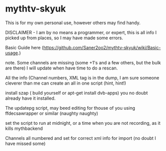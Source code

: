 # mythtv-skyuk

This is for my own personal use, however others may find handy.

DISCLAIMER - I am by no means a programmer, or expert, this is all info I picked up from places, so I may have made some errors.

Basic Guide here (https://github.com/Saner2oo2/mythtv-skyuk/wiki/Basic-usage.)

note. Some channels are missing (some +1's and a few others, but the bulk are there) I will update when have time to do a rescan.

All the info (Channel numbers, XML tag is in the dump, I am sure someone cleverer than me can create an all in one script (hint, hint!)

install szap ( build yourself or apt-get install dvb-apps) you no doubt already have it installed.

The updatepg script, may beed editing for thouse of you using ffdecsawrapper or similar (naughty naughty)

set the script to run at midnight, or a time when you are not recording, as it kills mythbackend

Channels all numbered and set for correct xml info for import (no doubt I have missed some)
